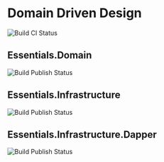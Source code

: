 # Domain Driven Design

![Build CI Status](https://jto.visualstudio.com/_apis/public/build/definitions/ead6e1b7-db14-4396-8115-d903ce93329e/13/badge)

## Essentials.Domain

![Build Publish Status](https://jto.visualstudio.com/_apis/public/build/definitions/ead6e1b7-db14-4396-8115-d903ce93329e/12/badge)

## Essentials.Infrastructure

![Build Publish Status](https://jto.visualstudio.com/_apis/public/build/definitions/ead6e1b7-db14-4396-8115-d903ce93329e/14/badge)

## Essentials.Infrastructure.Dapper

![Build Publish Status](https://jto.visualstudio.com/_apis/public/build/definitions/ead6e1b7-db14-4396-8115-d903ce93329e/15/badge)